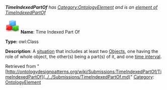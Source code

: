 ___TimeIndexedPartOf__ has [Category:OntologyElement](../../Category/OntologyElement.md "Category:OntologyElement") and is an [element of](../../Property/ElementOf.md "Property:ElementOf") [TimeIndexedPartOf](../../Submissions/TimeIndexedPartOf.md "Submissions:TimeIndexedPartOf")_


  




[![Class](../../images/thumb/2/27/Class.gif/45px-Class.gif)](../../Image/Class.gif.md "Class")
__Name__: Time Indexed Part Of 


__Type:__ owl:Class 


__Description__: A  [situation](../../Submissions/Situation/Situation.md "Submissions:Situation/Situation") that includes at least two  [Objects](../../Image/ObjectProperty.gif.md "Submissions:TimeIndexedPartOf/Object"), one having the role of whole object, the other(s) being a part(s) of it, and one  [time interval](../../Submissions/TimeInterval/TimeInterval.md "Submissions:TimeInterval/TimeInterval"). 





Retrieved from "[http://ontologydesignpatterns.org/wiki/Submissions:TimeIndexedPartOf/TimeIndexedPartOf](../../Submissions/TimeIndexedPartOf.md)"
 [Category](http://ontologydesignpatterns.org/wiki/Special:Categories "Special:Categories"): [OntologyElement](../../Category/OntologyElement.md "Category:OntologyElement")